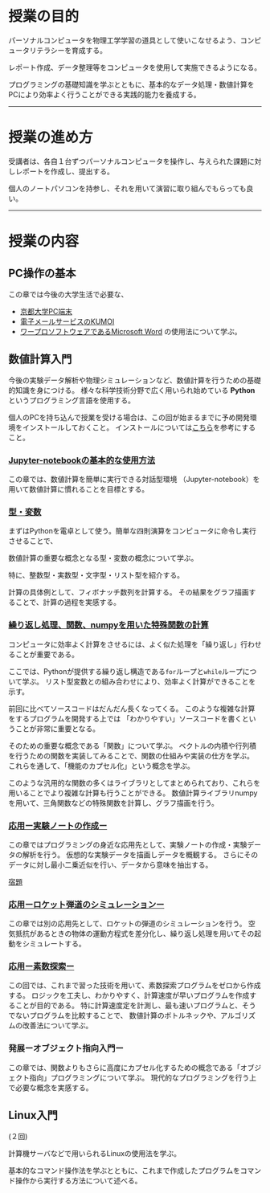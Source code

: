 # 授業の目的
パーソナルコンピュータを物理工学学習の道具として使いこなせるよう、コンピュータリテラシーを育成する。

レポート作成、データ整理等をコンピュータを使用して実施できるようになる。

プログラミングの基礎知識を学ぶとともに、基本的なデータ処理・数値計算をPCにより効率よく行うことができる実践的能力を養成する。


---------------------------------
# 授業の進め方

受講者は、各自１台ずつパーソナルコンピュータを操作し、与えられた課題に対しレポートを作成し、提出する。

個人のノートパソコンを持参し、それを用いて演習に取り組んでもらっても良い。


---------------------------------
# 授業の内容

## PC操作の基本
この章では今後の大学生活で必要な、
+ [京都大学PC端末](src/chapter01.md)
+ [電子メールサービスのKUMOI](src/chapter02.md)
+ [ワープロソフトウェアであるMicrosoft Word](src/chapter03.md)
の使用法について学ぶ。




## 数値計算入門
今後の実験データ解析や物理シミュレーションなど、数値計算を行うための基礎的知識を身につける。
様々な科学技術分野で広く用いられ始めている **Python** というプログラミング言語を使用する。

個人のPCを持ち込んで授業を受ける場合は、この回が始まるまでに予め開発環境をインストールしておくこと。
インストールについては[こちら](src/chapter04.md)を参考にすること。


### [Jupyter-notebookの基本的な使用方法](src/chapter05.md)
この章では、数値計算を簡単に実行できる対話型環境 （Jupyter-notebook）を用いて数値計算に慣れることを目標とする。

### [型・変数](http://nbviewer.jupyter.org/github/Johokiso-enshu/textbook/blob/master/src/chapter06.ipynb)

まずはPythonを電卓として使う。簡単な四則演算をコンピュータに命令し実行させることで、

数値計算の重要な概念となる型・変数の概念について学ぶ。

特に、整数型・実数型・文字型・リスト型を紹介する。

計算の具体例として、フィボナッチ数列を計算する。
その結果をグラフ描画することで、計算の過程を実感する。


<!--(src/chapter06.ipynb)-->

### [繰り返し処理、関数、numpyを用いた特殊関数の計算](http://nbviewer.jupyter.org/github/Johokiso-enshu/textbook/blob/master/src/chapter07.ipynb)

コンピュータに効率よく計算をさせるには、よく似た処理を「繰り返し」行わせることが重要である。

ここでは、Pythonが提供する繰り返し構造である`for`ループと`while`ループについて学ぶ。
リスト型変数との組み合わせにより、効率よく計算ができることを示す。

前回に比べてソースコードはだんだん長くなってくる。
このような複雑な計算をするプログラムを開発する上では
「わかりやすい」ソースコードを書くということが非常に重要となる。

そのための重要な概念である「関数」について学ぶ。
ベクトルの内積や行列積を行うための関数を実装してみることで、関数の仕組みや実装の仕方を学ぶ。
これらを通して、「機能のカプセル化」という概念を学ぶ。

このような汎用的な関数の多くはライブラリとしてまとめられており、これらを用いることでより複雑な計算も行うことができる。
数値計算ライブラリnumpyを用いて、三角関数などの特殊関数を計算し、グラフ描画を行う。


### [応用ー実験ノートの作成ー](http://nbviewer.jupyter.org/github/Johokiso-enshu/textbook/blob/master/src/chapter08.ipynb)

この章ではプログラミングの身近な応用先として、実験ノートの作成・実験データの解析を行う。
仮想的な実験データを描画しデータを概観する。
さらにそのデータに対し最小二乗近似を行い、データから意味を抽出する。

[宿題](chapter09.md)

### [応用ーロケット弾道のシミュレーションー](http://nbviewer.jupyter.org/github/Johokiso-enshu/textbook/blob/master/src/chapter10.ipynb)

この章では別の応用先として、ロケットの弾道のシミュレーションを行う。
空気抵抗があるときの物体の運動方程式を差分化し、繰り返し処理を用いてその起動をシミュレートする。


### [応用ー素数探索ー](http://nbviewer.jupyter.org/github/Johokiso-enshu/textbook/blob/master/src/chapter11.ipynb)

この回では、これまで習った技術を用いて、素数探索プログラムをゼロから作成する。
ロジックを工夫し、わかりやすく、計算速度が早いプログラムを作成することが目的である。
特に計算速度定を計測し、最も速いプログラムと、そうでないプログラムを比較することで、
数値計算のボトルネックや、アルゴリズムの改善法について学ぶ。

### 発展ーオブジェクト指向入門ー
この章では、関数よりもさらに高度にカプセル化するための概念である「オブジェクト指向」プログラミングについて学ぶ。
現代的なプログラミングを行う上で必要な概念を実感する。

## Linux入門
(２回)

計算機サーバなどで用いられるLinuxの使用法を学ぶ。

基本的なコマンド操作法を学ぶとともに、これまで作成したプログラムをコマンド操作から実行する方法について述べる。
